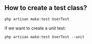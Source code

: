 ## How to create a test class?
```shell
php artisan make:test UserTest
```
if we want to create a unit test:
```shell
php artisan make:test UserTest --unit
```